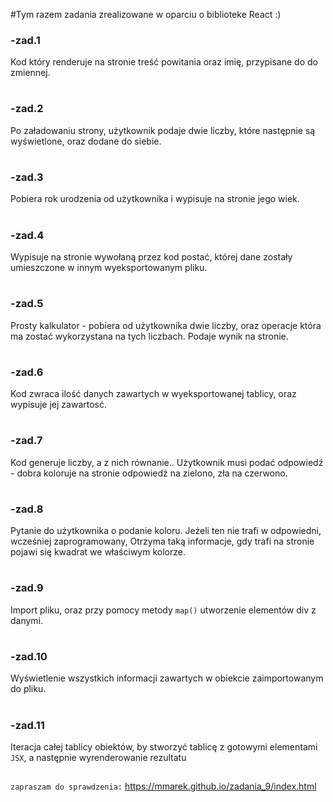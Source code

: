 #Tym razem zadania zrealizowane w oparciu o biblioteke React :)

### -zad.1
Kod który renderuje na stronie treść powitania oraz imię, przypisane do do zmiennej.

#
### -zad.2
Po załadowaniu strony, użytkownik podaje dwie liczby, które następnie są wyświetlone, oraz dodane do siebie.

#
### -zad.3
Pobiera rok urodzenia od użytkownika i wypisuje na stronie jego wiek.

#
### -zad.4
Wypisuje na stronie wywołaną przez kod postać, której dane zostały umieszczone w innym wyeksportowanym pliku.

#
### -zad.5
Prosty kalkulator - pobiera od użytkownika dwie liczby, oraz operacje która ma zostać wykorzystana na tych liczbach. 
Podaje wynik na stronie.

#
### -zad.6
Kod zwraca ilość danych zawartych w wyeksportowanej tablicy, oraz wypisuje jej zawartosć.

#
### -zad.7
Kod generuje liczby, a z nich równanie.. Użytkownik musi podać odpowiedź - dobra koloruje 
na stronie odpowiedź na zielono, zła na czerwono.

#
### -zad.8
Pytanie do użytkownika o podanie koloru. Jeżeli ten nie trafi w odpowiedni, wcześniej zaprogramowany,
Otrzyma taką informacje, gdy trafi na stronie pojawi się kwadrat we właściwym kolorze. 

#
### -zad.9
Import pliku, oraz przy pomocy metody `map()` utworzenie elementów div z danymi.

#
### -zad.10
Wyświetlenie wszystkich informacji zawartych w obiekcie zaimportowanym do pliku.

#
### -zad.11
Iteracja całej tablicy obiektów, by stworzyć tablicę z gotowymi elementami `JSX`, a następnie wyrenderowanie rezultatu

##
`zapraszam do sprawdzenia:`
https://mmarek.github.io/zadania_9/index.html